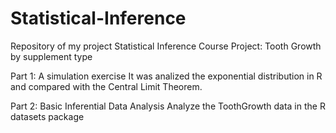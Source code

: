 # Statistical-Inference
Repository of my project
Statistical Inference Course Project: Tooth Growth by supplement type

Part 1: A simulation exercise
It was analized the exponential distribution in R and compared with the Central Limit Theorem.

Part 2: Basic Inferential Data Analysis
Analyze the ToothGrowth data in the R datasets package

